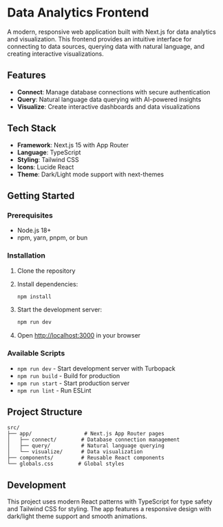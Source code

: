 # Data Analytics Frontend

A modern, responsive web application built with Next.js for data analytics and visualization. This frontend provides an intuitive interface for connecting to data sources, querying data with natural language, and creating interactive visualizations.

## Features

- **Connect**: Manage database connections with secure authentication
- **Query**: Natural language data querying with AI-powered insights
- **Visualize**: Create interactive dashboards and data visualizations

## Tech Stack

- **Framework**: Next.js 15 with App Router
- **Language**: TypeScript
- **Styling**: Tailwind CSS
- **Icons**: Lucide React
- **Theme**: Dark/Light mode support with next-themes

## Getting Started

### Prerequisites

- Node.js 18+ 
- npm, yarn, pnpm, or bun

### Installation

1. Clone the repository
2. Install dependencies:
   ```bash
   npm install
   ```

3. Start the development server:
   ```bash
   npm run dev
   ```

4. Open [http://localhost:3000](http://localhost:3000) in your browser

### Available Scripts

- `npm run dev` - Start development server with Turbopack
- `npm run build` - Build for production
- `npm run start` - Start production server
- `npm run lint` - Run ESLint

## Project Structure

```
src/
├── app/                 # Next.js App Router pages
│   ├── connect/        # Database connection management
│   ├── query/          # Natural language querying
│   └── visualize/      # Data visualization
├── components/         # Reusable React components
└── globals.css        # Global styles
```

## Development

This project uses modern React patterns with TypeScript for type safety and Tailwind CSS for styling. The app features a responsive design with dark/light theme support and smooth animations.
